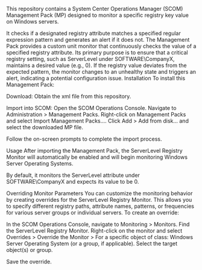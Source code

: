 This repository contains a System Center Operations Manager (SCOM) Management Pack (MP) designed to monitor a specific registry key value on Windows servers.
 
It checks if a designated registry attribute matches a specified regular expression pattern and generates an alert if it does not.
The Management Pack provides a custom unit monitor that continuously checks the value of a specified registry attribute. 
Its primary purpose is to ensure that a critical registry setting, such as ServerLevel under SOFTWARE\CompanyX, maintains a desired value (e.g., 0). 
If the registry value deviates from the expected pattern, the monitor changes to an unhealthy state and triggers an alert, indicating a potential configuration issue.
Installation
To install this Management Pack:

Download: Obtain the xml file from this repository.

Import into SCOM:
Open the SCOM Operations Console.
Navigate to Administration > Management Packs.
Right-click on Management Packs and select Import Management Packs....
Click Add > Add from disk... and select the downloaded MP file.

Follow the on-screen prompts to complete the import process.

Usage
After importing the Management Pack, the ServerLevel Registry Monitor will automatically be enabled and will begin monitoring Windows Server Operating Systems.

By default, it monitors the ServerLevel attribute under SOFTWARE\CompanyX and expects its value to be 0.

Overriding Monitor Parameters
You can customize the monitoring behavior by creating overrides for the ServerLevel Registry Monitor. This allows you to specify different registry paths, attribute names, patterns, or frequencies for various server groups or individual servers.
To create an override:

In the SCOM Operations Console, navigate to Monitoring > Monitors.
Find the ServerLevel Registry Monitor.
Right-click on the monitor and select Overrides > Override the Monitor > For a specific object of class: Windows Server Operating System (or a group, if applicable).
Select the target object(s) or group.

Save the override.
